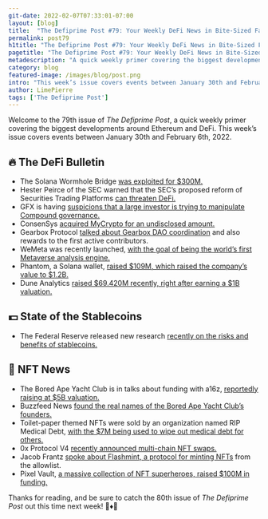 ```yaml
---
git-date: 2022-02-07T07:33:01-07:00
layout: [blog]
title:  "The Defiprime Post #79: Your Weekly DeFi News in Bite-Sized Fashion"
permalink: post79
h1title: "The Defiprime Post #79: Your Weekly DeFi News in Bite-Sized Fashion"
pagetitle: "The Defiprime Post #79: Your Weekly DeFi News in Bite-Sized Fashion"
metadescription: "A quick weekly primer covering the biggest developments around Ethereum and DeFi. This week’s issue covers events between January 30th and February 6th, 2022"
category: blog
featured-image: /images/blog/post.png
intro: "This week’s issue covers events between January 30th and February 6th, 2022"
author: LimePierre
tags: ['The Defiprime Post']
---
```


Welcome to the 79th issue of _The Defiprime Post_, a quick weekly primer covering the biggest developments around Ethereum and DeFi. This week’s issue covers events between January 30th and February 6th, 2022.


## 🔥 The DeFi Bulletin

* The Solana Wormhole Bridge [was exploited for $300M.](https://twitter.com/defiprime/status/1488992147609042944)
* Hester Peirce of the SEC warned that the SEC’s proposed reform of Securities Trading Platforms [can threaten DeFi.](https://www.coindesk.com/policy/2022/02/01/hester-peirce-warns-proposed-sec-reform-of-securities-trading-platforms-could-threaten-defi/)
* GFX is having [suspicions that a large investor is trying to manipulate Compound governance.](https://www.coindesk.com/tech/2022/02/04/trons-justin-sun-accused-of-governance-attack-on-defi-lender-compound/)  
* ConsenSys [acquired MyCrypto for an undisclosed amount.](https://www.theblockcrypto.com/post/132560/consensys-acquires-mycrypto) 
* Gearbox Protocol [talked about Gearbox DAO coordination](https://medium.com/gearbox-protocol/gearbox-dao-retroactive-public-contributions-funding-jan-recap-5c318ef89d75) and also rewards to the first active contributors. 
* WeMeta was recently launched, [with the goal of being the world’s first Metaverse analysis engine. ](https://medium.com/wemeta/wemeta-launches-the-first-metaverse-analytics-engine-1979a674dafa)
* Phantom, a Solana wallet, [raised $109M, which raised the company’s value to $1.2B.](https://decrypt.co/91574/solana-wallet-phantom-raises-109-million-bringing-valuation-1-2-billion)
* Dune Analytics [raised $69.420M recently, right after earning a $1B valuation.](https://www.coindesk.com/business/2022/02/02/dune-analytics-raises-cryptos-latest-meme-round-69420000/) 


## 💵 State of the Stablecoins

* The Federal Reserve released new research [recently on the risks and benefits of stablecoins.](https://www.theblockcrypto.com/post/132542/fed-releases-new-research-on-risk-and-promise-of-stablecoins) 


## 💎 NFT News

* The Bored Ape Yacht Club is in talks about funding with a16z, [reportedly raising at $5B valuation. ](https://www.coindesk.com/business/2022/02/03/bored-ape-yacht-club-creators-in-funding-talks-with-andreessen-horowitz-report/)
* Buzzfeed News [found the real names of the Bored Ape Yacht Club’s founders. ](https://www.buzzfeednews.com/article/katienotopoulos/bored-ape-nft-founder-identity)
* Toilet-paper themed NFTs were sold by an organization named RIP Medical Debt, [with the $7M being used to wipe out medical debt for others. ](https://www.vice.com/en/article/y3v5dx/toilet-paper-themed-nfts-wipe-dollar7m-in-medical-debt-people-mad-anyway)
* 0x Protocol V4 [recently announced multi-chain NFT swaps.](https://blog.0x.org/introducing-multi-chain-nft-swaps/)  
* Jacob Frantz [spoke about Flashmint, a protocol for minting NFTs](https://mirror.xyz/jacobfrantz.eth/WntuRh_BEuGIxNgpL9MgVGDMmKTegiV9z_sp6beASYc) from the allowlist.  
* Pixel Vault, [a massive collection of NFT superheroes, raised $100M in funding.](https://techcrunch.com/2022/02/02/pixel-vault-banks-100-million-in-funding-to-chase-an-nft-media-empire/) 

Thanks for reading, and be sure to catch the 80th issue of _The Defiprime Post_ out this time next week! 👋♦️👋